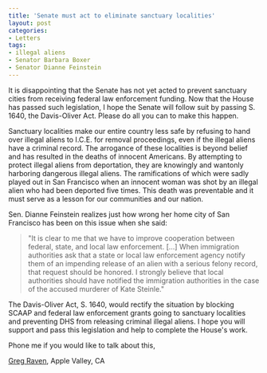 ```yaml
---
title: 'Senate must act to eliminate sanctuary localities'
layout: post
categories:
- Letters
tags:
- illegal aliens
- Senator Barbara Boxer
- Senator Dianne Feinstein
---
```


It is disappointing that the Senate has not yet acted to prevent sanctuary cities from receiving federal law enforcement funding. Now that the House has passed such legislation, I hope the Senate will follow suit by passing S. 1640, the Davis-Oliver Act. Please do all you can to make this happen.

Sanctuary localities make our entire country less safe by refusing to hand over illegal aliens to I.C.E. for removal proceedings, even if the illegal aliens have a criminal record. The arrogance of these localities is beyond belief and has resulted in the deaths of innocent Americans. By attempting to protect illegal aliens from deportation, they are knowingly and wantonly harboring dangerous illegal aliens. The ramifications of which were sadly played out in San Francisco when an innocent woman was shot by an illegal alien who had been deported five times. This death was preventable and it must serve as a lesson for our communities and our nation.

Sen. Dianne Feinstein realizes just how wrong her home city of San Francisco has been on this issue when she said:

> "It is clear to me that we have to improve cooperation between federal, state, and local law enforcement. \[...\] When immigration authorities ask that a state or local law enforcement agency notify them of an impending release of an alien with a serious felony record, that request should be honored. I strongly believe that local authorities should have notified the immigration authorities in the case of the accused murderer of Kate Steinle."

The Davis-Oliver Act, S. 1640, would rectify the situation by blocking SCAAP and federal law enforcement grants going to sanctuary localities and preventing DHS from releasing criminal illegal aliens. I hope you will support and pass this legislation and help to complete the House's work.

Phone me if you would like to talk about this,

[Greg Raven](https://www.gregraven.org/), Apple Valley, CA